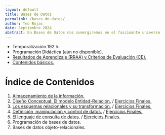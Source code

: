 ```yaml
---
layout: default
title: Bases de Datos
permalink: /bases-de-datos/
author: Teo Rojas
date: Septiembre 2024
abstract: En Bases de Datos nos sumergiremos en el fascinante universo de la información, donde los datos se transforman en conocimiento. Aprenderás a organizar, almacenar y recuperar datos con la precisión de un reloj suizo y la eficacia de un detective privado. Prepárate para descifrar el enigma de las bases de datos y convertirte en el maestro de la información, con cada consulta revelando un nuevo misterio.
---
```

* Temporalización 192 h.
* Programación Didáctica (aún no disponible).
* [Resultados de Aprendizaje (RRAA) y Criterios de Evaluación (CE).](/bases-de-datos/rraa/)
* [Contenidos básicos.](/bases-de-datos/contenidos-basicos/)

# Índice de Contenidos
1. [Almacenamiento de la información.](/bases-de-datos/ud01/teoria/)
2. [Diseño Conceptual. El modelo Entidad-Relación.](/bases-de-datos/ud02/teoria/) / [Ejercicios Finales.](/bases-de-datos/ud02/ejercicios/)
3. [Los esquemas relacionales y su transformación.](/bases-de-datos/ud03/teoria/) / [Ejercicios Finales.](/bases-de-datos/ud03/ejercicios/)
4. [Definición, manipulación y control de datos.](/bases-de-datos/ud04/teoria/) / [Ejercicios Finales.](/bases-de-datos/ud04/ejercicios/)
5. [El lenguaje de consulta de datos.](/bases-de-datos/ud05/teoria/) / [Ejercicios Finales.](/bases-de-datos/ud05/ejercicios/)
6. Programación de bases de datos.
7. Bases de datos objeto-relacionales.